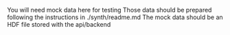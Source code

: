 You will need mock data here for testing
Those data should be prepared following the instructions in ./synth/readme.md
The mock data should be an HDF file stored with the api/backend
